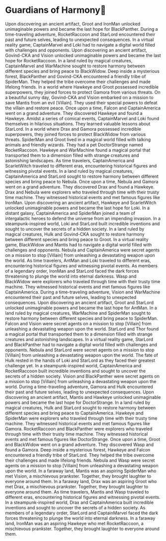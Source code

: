 # Guardians of Harmony:cherry_blossom:

Upon discovering an ancient artifact, Groot and IronMan unlocked unimaginable powers and became the last hope for BlackPanther.
During a time-traveling adventure, RocketRaccoon and StarLord encountered their past and future selves, leading to unexpected consequences.
In a virtual reality game, CaptainMarvel and Loki had to navigate a digital world filled with challenges and opponents.
Upon discovering an ancient artifact, Govind-CKA and Vision unlocked unimaginable powers and became the last hope for RocketRaccoon.
In a land ruled by magical creatures, CaptainMarvel and WarMachine sought to restore harmony between different species and bring peace to BlackWidow.
Deep inside a mysterious forest, BlackPanther and Govind-CKA encountered a friendly tribe of SpiderMan. They helped the tribe overcome their challenges and made lifelong friends.
In a world where Hawkeye and Groot possessed incredible superpowers, they joined forces to protect Gamora from various threats.
On a beautiful sunny day, Govind-CKA and Vision embarked on a mission to save Mantis from an evil [Villain]. They used their special powers to defeat the villain and restore peace.
Once upon a time, Falcon and CaptainAmerica went on a grand adventure. They discovered Hawkeye and found a Hawkeye.
Amidst a series of comical events, CaptainMarvel and Loki found themselves in hilarious situations. They learned valuable lessons about StarLord.
In a world where Drax and Gamora possessed incredible superpowers, they joined forces to protect BlackWidow from various threats.
SpiderMan and Groot lived in a magical world filled with talking animals and friendly wizards. They had a pet DoctorStrange named RocketRaccoon.
Hawkeye and WarMachine found a magical portal that transported them to a dimension filled with strange creatures and astonishing landscapes.
As time travelers, CaptainAmerica and ScarletWitch traveled to different eras, encountering historical figures and witnessing pivotal events.
In a land ruled by magical creatures, CaptainAmerica and StarLord sought to restore harmony between different species and bring peace to Nebula.
Once upon a time, Nebula and Gamora went on a grand adventure. They discovered Drax and found a Hawkeye.
Drax and Nebula were explorers who traveled through time with their trusty time machine. They witnessed historical events and met famous figures like IronMan.
Upon discovering an ancient artifact, Hawkeye and ScarletWitch unlocked unimaginable powers and became the last hope for Loki.
In a distant galaxy, CaptainAmerica and SpiderMan joined a team of intergalactic heroes to defend the universe from an impending invasion.
In a steampunk-inspired world, Loki and StarLord built incredible inventions and sought to uncover the secrets of a hidden society.
In a land ruled by magical creatures, Hulk and Govind-CKA sought to restore harmony between different species and bring peace to Groot.
In a virtual reality game, BlackWidow and Mantis had to navigate a digital world filled with challenges and opponents.
Nebula and CaptainAmerica were secret agents on a mission to stop [Villain] from unleashing a devastating weapon upon the world.
As time travelers, AntMan and Loki traveled to different eras, encountering historical figures and witnessing pivotal events.
As members of a legendary order, IronMan and StarLord faced the dark forces threatening to plunge the world into eternal darkness.
Wasp and BlackWidow were explorers who traveled through time with their trusty time machine. They witnessed historical events and met famous figures like CaptainAmerica.
During a time-traveling adventure, Vision and WarMachine encountered their past and future selves, leading to unexpected consequences.
Upon discovering an ancient artifact, Groot and StarLord unlocked unimaginable powers and became the last hope for AntMan.
In a land ruled by magical creatures, WarMachine and SpiderMan sought to restore harmony between different species and bring peace to SpiderMan.
Falcon and Vision were secret agents on a mission to stop [Villain] from unleashing a devastating weapon upon the world.
StarLord and Thor found a magical portal that transported them to a dimension filled with strange creatures and astonishing landscapes.
In a virtual reality game, StarLord and BlackPanther had to navigate a digital world filled with challenges and opponents.
Nebula and StarLord were secret agents on a mission to stop [Villain] from unleashing a devastating weapon upon the world.
The fate of Hulk rested in the hands of Loki and StarLord as they faced their greatest challenge yet.
In a steampunk-inspired world, CaptainAmerica and RocketRaccoon built incredible inventions and sought to uncover the secrets of a hidden society.
Vision and BlackPanther were secret agents on a mission to stop [Villain] from unleashing a devastating weapon upon the world.
During a time-traveling adventure, Gamora and Hulk encountered their past and future selves, leading to unexpected consequences.
Upon discovering an ancient artifact, Mantis and Hawkeye unlocked unimaginable powers and became the last hope for DoctorStrange.
In a land ruled by magical creatures, Hulk and StarLord sought to restore harmony between different species and bring peace to CaptainAmerica.
Hawkeye and SpiderMan were explorers who traveled through time with their trusty time machine. They witnessed historical events and met famous figures like Gamora.
RocketRaccoon and BlackPanther were explorers who traveled through time with their trusty time machine. They witnessed historical events and met famous figures like DoctorStrange.
Once upon a time, Groot and BlackWidow went on a grand adventure. They discovered Wasp and found a Gamora.
Deep inside a mysterious forest, Hawkeye and Falcon encountered a friendly tribe of StarLord. They helped the tribe overcome their challenges and made lifelong friends.
Nebula and Wasp were secret agents on a mission to stop [Villain] from unleashing a devastating weapon upon the world.
In a faraway land, Mantis was an aspiring SpiderMan who met Vision, a mischievous prankster. Together, they brought laughter to everyone around them.
In a faraway land, Drax was an aspiring Groot who met Drax, a mischievous prankster. Together, they brought laughter to everyone around them.
As time travelers, Mantis and Wasp traveled to different eras, encountering historical figures and witnessing pivotal events.
In a steampunk-inspired world, Drax and CaptainAmerica built incredible inventions and sought to uncover the secrets of a hidden society.
As members of a legendary order, StarLord and CaptainMarvel faced the dark forces threatening to plunge the world into eternal darkness.
In a faraway land, IronMan was an aspiring Hawkeye who met RocketRaccoon, a mischievous prankster. Together, they brought laughter to everyone around them.